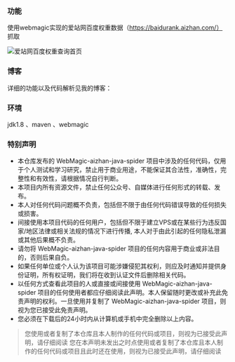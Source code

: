 ### 功能

使用webmagic实现的爱站网百度权重数据（https://baidurank.aizhan.com/） 抓取

![爱站网百度权重查询首页](https://files.imgdb.cn/static/images/e6/70/62d7be49f54cd3f937c4e670.jpg)  

### 博客

详细的功能以及代码解析见我的博客：

### 环境

jdk1.8 、maven 、webmagic 

### 特别声明

* 本仓库发布的 WebMagic-aizhan-java-spider 项目中涉及的任何代码，仅用于个人测试和学习研究，禁止用于商业用途，不能保证其合法性，准确性，完整性和有效性，请根据情况自行判断。
* 本项目内所有资源文件，禁止任何公众号、自媒体进行任何形式的转载、发布。
* 本人对任何代码问题概不负责，包括但不限于由任何代码错误导致的任何损失或损害。
* 间接使用本项目代码的任何用户，包括但不限于建立VPS或在某些行为违反国家/地区法律或相关法规的情况下进行传播, 本人对于由此引起的任何隐私泄漏或其他后果概不负责。
* 请勿将 WebMagic-aizhan-java-spider 项目的任何内容用于商业或非法目的，否则后果自负。
* 如果任何单位或个人认为该项目可能涉嫌侵犯其权利，则应及时通知并提供身份证明，所有权证明，我们将在收到认证文件后删除相关代码。
* 以任何方式查看此项目的人或直接或间接使用 WebMagic-aizhan-java-spider 项目的任何使用者都应仔细阅读此声明。本人保留随时更改或补充此免责声明的权利。一旦使用并复制了 WebMagic-aizhan-java-spider 项目，则视为您已接受此免责声明。
* 您必须在下载后的24小时内从计算机或手机中完全删除以上内容。

> 您使用或者复制了本仓库且本人制作的任何代码或项目，则视为已接受此声明，请仔细阅读
> 您在本声明未发出之时点使用或者复制了本仓库且本人制作的任何代码或项目且此时还在使用，则视为已接受此声明，请仔细阅读
